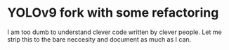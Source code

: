 # YOLOv9 fork with some refactoring

I am too dumb to understand clever code written by clever people.
Let me strip this to the bare neccesity and document as much as I can.
